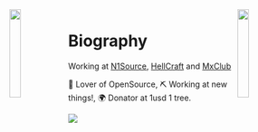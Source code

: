 <img align='left' src='https://external-content.duckduckgo.com/iu/?u=https%3A%2F%2Fcdn2.scratch.mit.edu%2Fget_image%2Fgallery%2F869802_200x130.png%3Fv%3D1422055966.0&f=1&nofb=1' width='20%'>  
<img align='right' src='https://external-content.duckduckgo.com/iu/?u=https%3A%2F%2Fcdn2.scratch.mit.edu%2Fget_image%2Fgallery%2F1798810_170x100.png&f=1&nofb=1' width='20%'>  

# Biography
Working at [N1Source](https://discord.gg/mamFxscUR3), [HellCraft](https://discord.gg/T8bcxC8JWA) and [MxClub](https://discord.gg/tQfCdkKH4V)  

🍹 Lover of OpenSource, ⛏️ Working at new things!, 🌍 Donator at 1usd 1 tree.  
  
![](https://komarev.com/ghpvc/?username=n1cksec&color=blueviolet)

